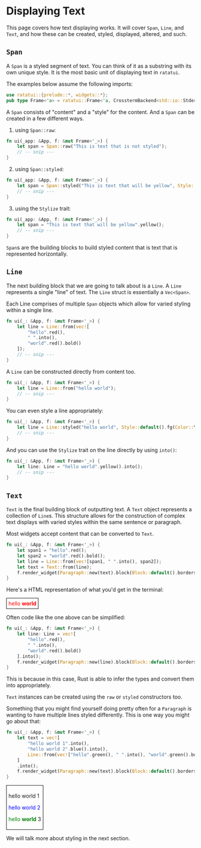# Displaying Text

This page covers how text displaying works. It will cover `Span`, `Line`, and `Text`, and how these
can be created, styled, displayed, altered, and such.

## `Span`

A `Span` is a styled segment of text. You can think of it as a substring with its own unique style.
It is the most basic unit of displaying text in `ratatui`.

The examples below assume the following imports:

```rust
use ratatui::{prelude::*, widgets::*};
pub type Frame<'a> = ratatui::Frame<'a, CrosstermBackend<std::io::Stderr>>;
```

A `Span` consists of "content" and a "style" for the content. And a `Span` can be created in a few
different ways.

1. using `Span::raw`:

```rust
fn ui(_app: &App, f: &mut Frame<'_>) {
    let span = Span::raw("This is text that is not styled");
    // -- snip ---
}
```

2. using `Span::styled`:

```rust
fn ui(_app: &App, f: &mut Frame<'_>) {
    let span = Span::styled("This is text that will be yellow", Style::default().fg(Color::Yellow));
    // -- snip ---
}
```

3. using the `Stylize` trait:

```rust
fn ui(_app: &App, f: &mut Frame<'_>) {
    let span = "This is text that will be yellow".yellow();
    // -- snip ---
}
```

`Span`s are the building blocks to build styled content that is text that is represented
horizontally.

## `Line`

The next building block that we are going to talk about is a `Line`. A `Line` represents a single
"line" of text. The `Line` struct is essentially a `Vec<Span>`.

Each Line comprises of multiple `Span` objects which allow for varied styling within a single line.

```rust
fn ui(_: &App, f: &mut Frame<'_>) {
    let line = Line::from(vec![
        "hello".red(),
        " ".into(),
        "world".red().bold()
    ]);
    // -- snip ---
}
```

A `Line` can be constructed directly from content too.

```rust
fn ui(_: &App, f: &mut Frame<'_>) {
    let line = Line::from("hello world");
    // -- snip ---
}
```

You can even style a line appropriately:

```rust
fn ui(_: &App, f: &mut Frame<'_>) {
    let line = Line::styled("hello world", Style::default().fg(Color::Yellow));
    // -- snip ---
}
```

And you can use the `Stylize` trait on the line directly by using `into()`:

```rust
fn ui(_: &App, f: &mut Frame<'_>) {
    let line: Line = "hello world".yellow().into();
    // -- snip ---
}
```

## `Text`

`Text` is the final building block of outputting text. A `Text` object represents a collection of
`Line`s. This structure allows for the construction of complex text displays with varied styles
within the same sentence or paragraph.

Most widgets accept content that can be converted to `Text`.

```rust
fn ui(_: &App, f: &mut Frame<'_>) {
    let span1 = "hello".red();
    let span2 = "world".red().bold();
    let line = Line::from(vec![span1, " ".into(), span2]);
    let text = Text::from(line);
    f.render_widget(Paragraph::new(text).block(Block::default().borders(Borders::ALL)), f.size());
}
```

Here's a HTML representation of what you'd get in the terminal:

<div style="border: 1px solid black; display: inline-block; padding: 5px;">
    <span style="color: red;">hello</span> <span style="color: red; font-weight: bold;">world</span>
</div>

Often code like the one above can be simplified:

```rust
fn ui(_: &App, f: &mut Frame<'_>) {
    let line: Line = vec![
        "hello".red(),
        " ".into(),
        "world".red().bold()
    ].into();
    f.render_widget(Paragraph::new(line).block(Block::default().borders(Borders::ALL)), f.size());
}
```

This is because in this case, Rust is able to infer the types and convert them into appropriately.

`Text` instances can be created using the `raw` or `styled` constructors too.

Something that you might find yourself doing pretty often for a `Paragraph` is wanting to have
multiple lines styled differently. This is one way you might go about that:

```rust
fn ui(_: &App, f: &mut Frame<'_>) {
    let text = vec![
        "hello world 1".into(),
        "hello world 2".blue().into(),
        Line::from(vec!["hello".green(), " ".into(), "world".green().bold(), "3".into()]),
    ]
    .into();
    f.render_widget(Paragraph::new(text).block(Block::default().borders(Borders::ALL)), f.size());
}
```

<div style="border: 1px solid black; display: inline-block; padding: 5px;">
    <p>
        hello world 1
    </p>
    <p>
        <span style="color: blue;">hello world 2</span>
    </p>
    <p>
        <span style="color: green;">hello</span> <span style="color: green; font-weight: bold;">world</span> 3
    </p>
</div>

We will talk more about styling in the next section.
